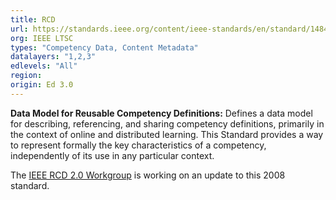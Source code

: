 ```yaml
---
title: RCD
url: https://standards.ieee.org/content/ieee-standards/en/standard/1484_20_1-2007.html
org: IEEE LTSC
types: "Competency Data, Content Metadata"
datalayers: "1,2,3"
edlevels: "All"
region:
origin: Ed 3.0
---
```

**Data Model for Reusable Competency Definitions:** Defines a data model for describing, referencing, and sharing competency definitions, primarily in the context of online and distributed learning. This Standard provides a way to represent formally the key characteristics of a competency, independently of its use in any particular context.

The [IEEE RCD 2.0 Workgroup](http://sites.ieee.org/sagroups-1484-20-1/) is working on an update to this 2008 standard. 
